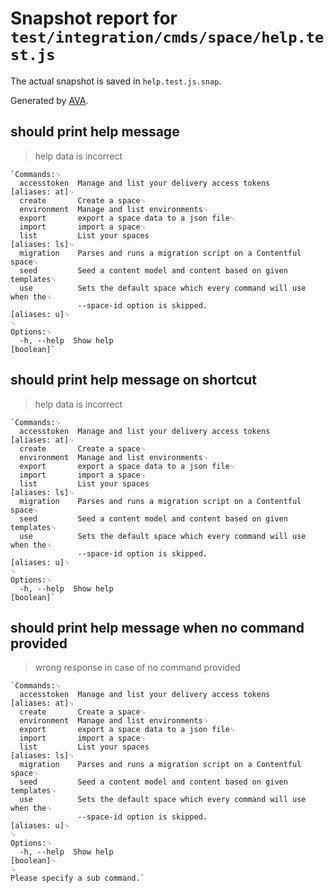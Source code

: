 # Snapshot report for `test/integration/cmds/space/help.test.js`

The actual snapshot is saved in `help.test.js.snap`.

Generated by [AVA](https://ava.li).

## should print help message

> help data is incorrect

    `Commands:␊
      accesstoken  Manage and list your delivery access tokens         [aliases: at]␊
      create       Create a space␊
      environment  Manage and list environments␊
      export       export a space data to a json file␊
      import       import a space␊
      list         List your spaces                                    [aliases: ls]␊
      migration    Parses and runs a migration script on a Contentful space␊
      seed         Seed a content model and content based on given templates␊
      use          Sets the default space which every command will use when the␊
                   --space-id option is skipped.                        [aliases: u]␊
    ␊
    Options:␊
      -h, --help  Show help                                                [boolean]`

## should print help message on shortcut

> help data is incorrect

    `Commands:␊
      accesstoken  Manage and list your delivery access tokens         [aliases: at]␊
      create       Create a space␊
      environment  Manage and list environments␊
      export       export a space data to a json file␊
      import       import a space␊
      list         List your spaces                                    [aliases: ls]␊
      migration    Parses and runs a migration script on a Contentful space␊
      seed         Seed a content model and content based on given templates␊
      use          Sets the default space which every command will use when the␊
                   --space-id option is skipped.                        [aliases: u]␊
    ␊
    Options:␊
      -h, --help  Show help                                                [boolean]`

## should print help message when no command provided

> wrong response in case of no command provided

    `Commands:␊
      accesstoken  Manage and list your delivery access tokens         [aliases: at]␊
      create       Create a space␊
      environment  Manage and list environments␊
      export       export a space data to a json file␊
      import       import a space␊
      list         List your spaces                                    [aliases: ls]␊
      migration    Parses and runs a migration script on a Contentful space␊
      seed         Seed a content model and content based on given templates␊
      use          Sets the default space which every command will use when the␊
                   --space-id option is skipped.                        [aliases: u]␊
    ␊
    Options:␊
      -h, --help  Show help                                                [boolean]␊
    ␊
    Please specify a sub command.`
